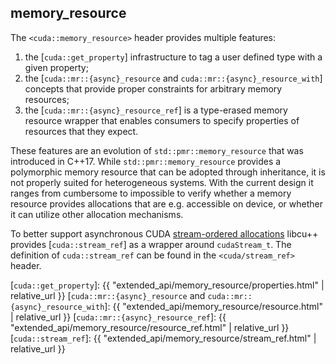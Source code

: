 ## memory_resource

The `<cuda::memory_resource>` header provides multiple features:

1. the [`cuda::get_property`] infrastructure to tag a user defined type with a given property;
2. the [`cuda::mr::{async}_resource` and `cuda::mr::{async}_resource_with`] concepts that provide proper constraints for arbitrary memory resources;
3. the [`cuda::mr::{async}_resource_ref`] is a type-erased memory resource wrapper that enables consumers to specify properties of resources that they expect.

These features are an evolution of `std::pmr::memory_resource` that was introduced in C++17. While `std::pmr::memory_resource` provides a polymorphic memory resource that can be adopted through inheritance, it is not properly suited for heterogeneous systems. With the current design it ranges from cumbersome to impossible to verify whether a memory resource provides allocations that are e.g. accessible on device, or whether it can utilize other allocation mechanisms.

To better support asynchronous CUDA [stream-ordered allocations](https://docs.nvidia.com/cuda/cuda-c-programming-guide/index.html#stream-ordered-memory-allocator) libcu++ provides [`cuda::stream_ref`] as a wrapper around `cudaStream_t`. The definition of `cuda::stream_ref` can be found in the `<cuda/stream_ref>` header.

[`cuda::get_property`]: {{ "extended_api/memory_resource/properties.html" | relative_url }}
[`cuda::mr::{async}_resource` and `cuda::mr::{async}_resource_with`]: {{ "extended_api/memory_resource/resource.html" | relative_url }}
[`cuda::mr::{async}_resource_ref`]: {{ "extended_api/memory_resource/resource_ref.html" | relative_url }}
[`cuda::stream_ref`]: {{ "extended_api/memory_resource/stream_ref.html" | relative_url }}
